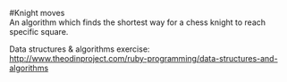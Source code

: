 #Knight moves  
An algorithm which finds the shortest way for a chess knight to reach specific square.  
  
Data structures & algorithms exercise:  
http://www.theodinproject.com/ruby-programming/data-structures-and-algorithms  
  